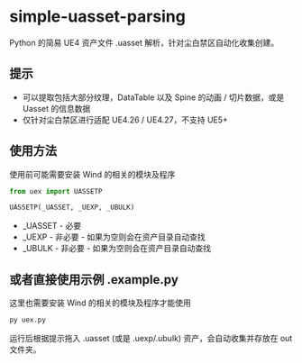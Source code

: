 # simple-uasset-parsing
Python 的简易 UE4 资产文件 .uasset 解析，针对尘白禁区自动化收集创建。

## 提示
- 可以提取包括大部分纹理，DataTable 以及 Spine 的动画 / 切片数据，或是 Uasset 的信息数据
- 仅针对尘白禁区进行适配 UE4.26 / UE4.27，不支持 UE5+

## 使用方法

使用前可能需要安装 Wind 的相关的模块及程序

``` python
from uex import UASSETP

UASSETP(_UASSET, _UEXP, _UBULK)
```

- _UASSET - 必要
- _UEXP - 非必要 - 如果为空则会在资产目录自动查找
- _UBULK - 非必要 - 如果为空则会在资产目录自动查找

## 或者直接使用示例 .example.py

这里也需要安装 Wind 的相关的模块及程序才能使用

``` cmd
py uex.py
```

运行后根据提示拖入 .uasset (或是 .uexp/.ubulk) 资产，会自动收集并存放在 out 文件夹。
